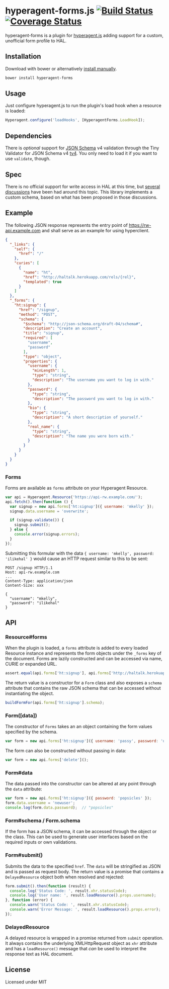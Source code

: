# hyperagent-forms.js [![Build Status](https://secure.travis-ci.org/weluse/hyperagent-forms.png?branch=master)](https://travis-ci.org/weluse/hyperagent-forms) [![Coverage Status](https://coveralls.io/repos/weluse/hyperagent-forms/badge.png?branch=master)](https://coveralls.io/r/weluse/hyperagent-forms?branch=master)

hyperagent-forms is a plugin for [hyperagent.js](http://weluse.github.io/hyperagent)
adding support for a custom, unofficial form profile to HAL.

## Installation

Download with bower or alternatively
[install manually](http://weluse.github.io/hyperagent-forms/install/).

```bash
bower install hyperagent-forms
```

## Usage

Just configure hyperagent.js to run the plugin's load hook when a resource is
loaded:

```javascript
Hyperagent.configure('loadHooks', [HyperagentForms.LoadHook]);
```

## Dependencies

There is *optional* support for [JSON Schema] v4 validation through the Tiny
Validator for JSON Schema v4 [tv4]. You only need to load it if you want to use
`validate`, though.

  [JSON Schema]: http://json-schema.org/
  [tv4]: https://github.com/geraintluff/tv4

## Spec

There is no official support for write access in HAL at this time, but [several
discussions](https://groups.google.com/forum/#!topic/hal-discuss/mi7qwK18gfw)
have been had around this topic. This library implements a custom schema, based
on what has been proposed in those discussions.

## Example

The following JSON response represents the entry point of
https://rw-api.example.com and shall serve as an example for using hyperclient.

```json
{
  "_links": {
    "self": {
      "href": "/"
    },
    "curies": [
      {
        "name": "ht",
        "href": "http://haltalk.herokuapp.com/rels/{rel}",
        "templated": true
      }
    ]
  },
  "_forms": {
    "ht:signup": {
      "href": "/signup",
      "method": "POST",
      "schema": {
        "$schema": "http://json-schema.org/draft-04/schema#",
        "description": "Create an account",
        "title": "signup",
        "required": [
          "username",
          "password"
        ],
        "type": "object",
        "properties": {
          "username": {
            "minLength": 1,
            "type": "string",
            "description": "The username you want to log in with."
          },
          "password": {
            "type": "string",
            "description": "The password you want to log in with."
          },
          "bio": {
            "type": "string",
            "description": "A short description of yourself."
          },
          "real_name": {
            "type": "string",
            "description": "The name you were born with."
          }
        }
      }
    }
  }
}
```

### Forms

Forms are available as `forms` attribute on your Hyperagent Resource.

```javascript
var api = Hyperagent.Resource('https://api-rw.example.com/');
api.fetch().then(function () {
  var signup = new api.forms['ht:signup']({ username: 'mkelly' });
  signup.data.username = 'overwrite';

  if (signup.validate()) {
    signup.submit();
  } else {
    console.error(signup.errors);
  }
});
```

Submitting this formular with the data `{ username: 'mkelly', password:
'ilikehal' }` would cause an HTTP request similar to this to be sent:

```http
POST /signup HTTP/1.1
Host: api-rw.example.com
...
Content-Type: application/json
Content-Size: xxx

{
  "username": "mkelly",
  "password": "ilikehal"
}
```

## API

### Resource#forms

When the plugin is loaded, a `forms` attribute is added to every loaded Resource
instance and represents the form objects under the `_forms` key of the document.
Forms are lazily constructed and can be accessed via name, CURIE or expanded URL.

```javascript
assert.equal(api.forms['ht:signup'], api.forms['http://haltalk.herokuapp.com/rels/signup']);
```

The return value is a constructor for a `Form` class and also exposes a `schema`
attribute that contains the raw JSON schema that can be accessed without
instantiating the object.

```javascript
buildFormFor(api.forms['ht:signup'].schema);
```

### Form([data])

The constructor of `Forms` takes an an object containing the form values
specified by the schema.

```javascript
var form = new api.forms['ht:signup']({ username: 'passy', password: 'unicorns' });
```

The form can also be constructed without passing in data:

```javascript
var form = new api.forms['delete']();
```

### Form#data

The data passed into the constructor can be altered at any point through the
`data` attribute:

```javascript
var form = new api.forms['ht:signup']({ password: 'popsicles' });
form.data.username = 'newuser';
console.log(form.data.password);  // "popsicles"
```

### Form#schema / Form.schema

If the form has a JSON schema, it can be accessed through the object or the
class. This can be used to generate user interfaces based on the required
inputs or own validations.


### Form#submit()

Submits the data to the specified `href`. The `data` will be stringified as JSON
and is passed as request body. The return value is a promise that contains a
`DelayedResource` object both when resolved and rejected:

```javascript
form.submit().then(function (result) {
  console.log('Status Code: ', result.xhr.statusCode);
  console.log('User name: ', result.loadResource().props.username);
}, function (error) {
  console.warn('Status Code: ', result.xhr.statusCode);
  console.warn('Error Message: ', result.loadResource().props.error);
});
```

### DelayedResource

A delayed resource is wrapped in a promise returned from `submit` operation. It
always contains the underlying XMLHttpRequest object as `xhr` attribute and has
a `loadResource()` message that *can* be used to interpret the response text as
HAL document.

## License

Licensed under MIT
